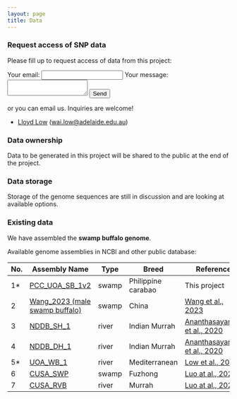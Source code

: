 ```yaml
---
layout: page
title: Data
---
```


### Request access of SNP data

Please fill up to request access of data from this project:

<form
  action="https://formspree.io/f/meqbbbrl"
  method="POST"
>
  <label>
    Your email:
    <input type="email" name="email">
  </label>
  <label>
    Your message:
    <textarea name="message"></textarea>
  </label>
  <!-- your other form fields go here -->
  <button type="submit">Send</button>
</form>

or you can email us. Inquiries are welcome!
- [Lloyd Low](https://www.adelaide.edu.au/directory/wai.low) (wai.low@adelaide.edu.au) 

### Data ownership

Data to be generated in this project will be shared to the public at the end of the project.

### Data storage

Storage of the genome sequences are still in discussion and are looking at available options.

### Existing data

We have assembled the **swamp buffalo genome**.

Available genome assemblies in NCBI and other public database:

| No. | Assembly Name                                                      | Type  | Breed          | Reference                                                                            |
|-----|--------------------------------------------------------------------|-------|----------------|--------------------------------------------------------------------------------------|
| 1*   | [PCC_UOA_SB_1v2](https://www.ncbi.nlm.nih.gov/datasets/genome/GCF_029407905.1/) | swamp | Philippine carabao  | This project |
| 2   | [Wang_2023 (male swamp buffalo)](https://www.ncbi.nlm.nih.gov/assembly/GCF_019923935.1) | swamp | China | [Wang et al., 2023]([https://www.biorxiv.org/content/10.1101/618785v2.full](https://academic.oup.com/gigascience/article/doi/10.1093/gigascience/giad063/7243538)) |
| 3   | [NDDB_SH_1](https://www.ncbi.nlm.nih.gov/assembly/GCF_019923935.1) | river | Indian Murrah  | [Ananthasayanam et al., 2020](https://www.biorxiv.org/content/10.1101/618785v2.full) |
| 4   | [NDDB_DH_1](https://www.ncbi.nlm.nih.gov/assembly/GCF_019923925.1) | river | Indian Murrah  | [Ananthasayanam et al., 2020](https://www.biorxiv.org/content/10.1101/618785v2.full) |
| 5*   | [UOA_WB_1](https://www.ncbi.nlm.nih.gov/assembly/GCF_003121395.1)  | river | Mediterranean | [Low et al., 2019](https://www.nature.com/articles/s41467-018-08260-0)               |
| 6   | [CUSA_SWP](https://ngdc.cncb.ac.cn/gwh/Assembly/262/show)          | swamp | Fuzhong        | [Luo at al., 2020](https://academic.oup.com/nsr/article/7/3/686/5737567#267352304)   |
| 7   | [CUSA_RVB](https://ngdc.cncb.ac.cn/gwh/Assembly/261/show)          | river | Murrah         | [Luo at al., 2020](https://academic.oup.com/nsr/article/7/3/686/5737567#267352304)   |